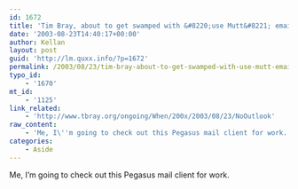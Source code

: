 ```yaml
---
id: 1672
title: 'Tim Bray, about to get swamped with &#8220;use Mutt&#8221; emails'
date: '2003-08-23T14:40:17+00:00'
author: Kellan
layout: post
guid: 'http://lm.quxx.info/?p=1672'
permalink: /2003/08/23/tim-bray-about-to-get-swamped-with-use-mutt-emails/
typo_id:
    - '1670'
mt_id:
    - '1125'
link_related:
    - 'http://www.tbray.org/ongoing/When/200x/2003/08/23/NoOutlook'
raw_content:
    - 'Me, I\''m going to check out this Pegasus mail client for work.'
categories:
    - Aside
---
```


Me, I’m going to check out this Pegasus mail client for work.
